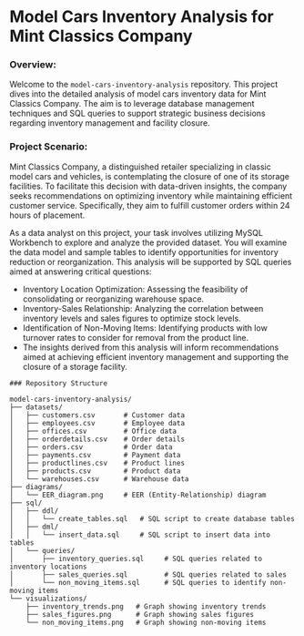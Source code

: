 # Model Cars Inventory Analysis for Mint Classics Company

### Overview:
Welcome to the `model-cars-inventory-analysis` repository. This project dives into the detailed analysis of model cars inventory data for Mint Classics Company. The aim is to leverage database management techniques and SQL queries to support strategic business decisions regarding inventory management and facility closure.

### Project Scenario:
Mint Classics Company, a distinguished retailer specializing in classic model cars and vehicles, is contemplating the closure of one of its storage facilities. To facilitate this decision with data-driven insights, the company seeks recommendations on optimizing inventory while maintaining efficient customer service. Specifically, they aim to fulfill customer orders within 24 hours of placement.

As a data analyst on this project, your task involves utilizing MySQL Workbench to explore and analyze the provided dataset. You will examine the data model and sample tables to identify opportunities for inventory reduction or reorganization. This analysis will be supported by SQL queries aimed at answering critical questions:

- Inventory Location Optimization: Assessing the feasibility of consolidating or reorganizing warehouse space.
- Inventory-Sales Relationship: Analyzing the correlation between inventory levels and sales figures to optimize stock levels.
- Identification of Non-Moving Items: Identifying products with low turnover rates to consider for removal from the product line.
- The insights derived from this analysis will inform recommendations aimed at achieving efficient inventory management and supporting the closure of a storage facility.


```plaintext
### Repository Structure

model-cars-inventory-analysis/
├── datasets/
│   ├── customers.csv       # Customer data
│   ├── employees.csv       # Employee data
│   ├── offices.csv         # Office data
│   ├── orderdetails.csv    # Order details
│   ├── orders.csv          # Order data
│   ├── payments.csv        # Payment data
│   ├── productlines.csv    # Product lines
│   ├── products.csv        # Product data
│   └── warehouses.csv      # Warehouse data
├── diagrams/
│   └── EER_diagram.png     # EER (Entity-Relationship) diagram
├── sql/
│   ├── ddl/
│   │   └── create_tables.sql   # SQL script to create database tables
│   ├── dml/
│   │   └── insert_data.sql     # SQL script to insert data into tables
│   └── queries/
│       ├── inventory_queries.sql     # SQL queries related to inventory locations
│       ├── sales_queries.sql         # SQL queries related to sales
│       └── non_moving_items.sql      # SQL queries to identify non-moving items
└── visualizations/
    ├── inventory_trends.png   # Graph showing inventory trends
    ├── sales_figures.png      # Graph showing sales figures
    └── non_moving_items.png   # Graph showing non-moving items
```
